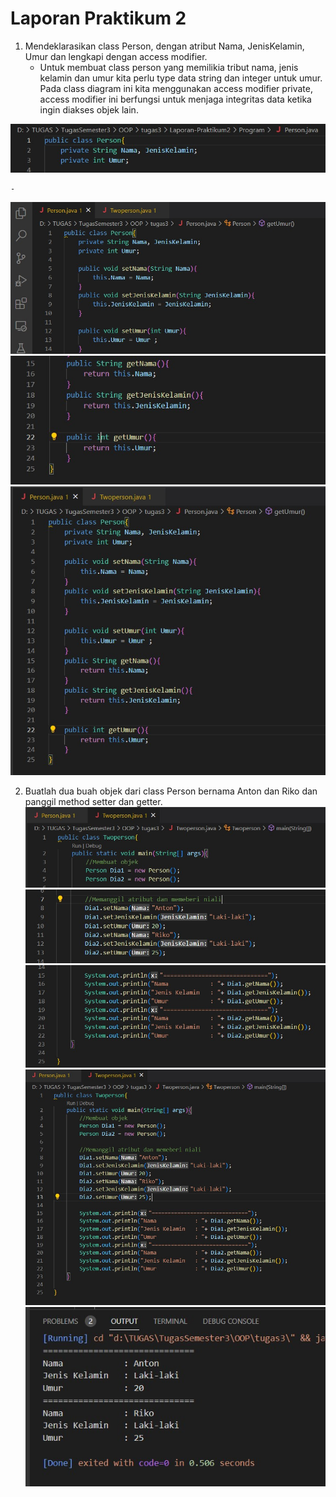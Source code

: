 # Laporan Praktikum 2

1. Mendeklarasikan class Person, dengan atribut Nama, JenisKelamin, Umur dan lengkapi dengan access modifier.
    - Untuk membuat class person yang memilikia tribut nama, jenis kelamin dan umur kita perlu type data string dan integer untuk umur. Pada class diagram ini kita menggunakan access modifier private, access modifier ini berfungsi untuk menjaga integritas data ketika ingin diakses objek lain.
    
![Gambar](image/Programclassperson3.jpg)
    
    - 
![Gambar](image/Programclassperson1.jpg)
![Gambar](image/Programclassperson2.jpg)
![Gambar](image/Programclassperson.jpg)

2. Buatlah dua buah objek dari class Person bernama Anton dan Riko dan panggil method setter dan getter.
![Gambar](image/Membuatobjek.jpg)
![Gambar](image/Memberinilai.jpg)
![Gambar](image/Memanggilatribut.jpg)
![Gambar](image/Programkeseluruhan.jpg)
![Gambar](image/Hasilprogram.jpg)
